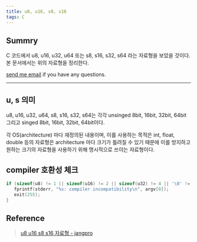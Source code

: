 ```yaml
---
title: u8, u16, s8, s16
tags: C
---
```


## Summry  

C 코드에서 u8, u16, u32, u64 또는 s8, s16, s32, s64 라는 자료형을 보았을 것이다.  
본 문서에서는 위의 자료형을 정리한다.  

[send me email](mailto:jewel7492@gmail.com) if you have any questions.

<!--more-->

---

## u, s 의미

u8, u16, u32, u64, s8, s16, s32, s64는 각각 unsinged 8bit, 16bit, 32bit, 64bit 그리고 singed 8bit, 16bit, 32bit, 64bit이다.  

각 OS(architecture) 마다 재정의된 내용이며, 이를 사용하는 목적은 int, float, double 등의 자료형은 architecture 마다 크기가 틀려질 수 있기 때문에 이를 방지하고 원하는 크기의 자료형을 사용하기 위해 명시적으로 쓰이는 자료형이다.

## compiler 호환성 체크

```c
if (sizeof(u8) != 1 || sizeof(u16) != 2 || sizeof(u32) != 4 || '\0' != 0){
   fprintf(stderr, "%s: compiler incompatibility\n", argv[0]);
   exit(255);
}
```  

## Reference

> [u8 u16 s8 s16 자료형 - jangpro](https://blog.naver.com/jangpro1003/90099447543)  
